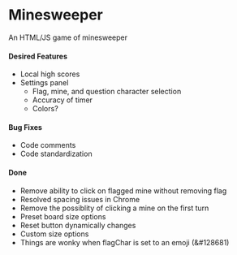 # Minesweeper
An HTML/JS game of minesweeper




#### Desired Features
- Local high scores
- Settings panel
    - Flag, mine, and question character selection
    - Accuracy of timer
    - Colors?



#### Bug Fixes
- Code comments
- Code standardization



#### Done
- Remove ability to click on flagged mine without removing flag
- Resolved spacing issues in Chrome
- Remove the possiblity of clicking a mine on the first turn
- Preset board size options
- Reset button dynamically changes
- Custom size options
- Things are wonky when flagChar is set to an emoji (&#128681)